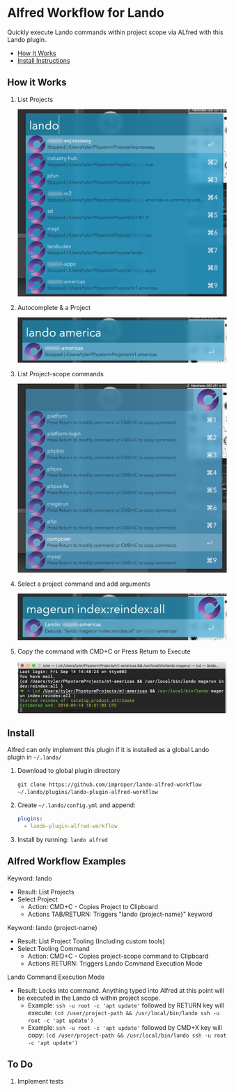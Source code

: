 # Alfred Workflow for Lando

Quickly execute Lando commands within project scope via ALfred with this Lando plugin.

- [How It Works](#how-it-works)
- [Install Instructions](#install)

## How it Works

1. List Projects

   ![Lando Workflow Keyword](https://github.com/improper/lando-alfred-workflow/blob/master/docs/images/Screen%20Shot%202018-09-14%20at%202.41.34%20PM.png)

2. Autocomplete & a Project

   ![Project Selection](https://github.com/improper/lando-alfred-workflow/blob/master/docs/images/Screen%20Shot%202018-09-14%20at%202.41.57%20PM.png)

3. List Project-scope commands 

   ![](https://github.com/improper/lando-alfred-workflow/blob/master/docs/images/Screen%20Shot%202018-09-14%20at%202.42.09%20PM.png)

4. Select a project command and add arguments

   ![](https://github.com/improper/lando-alfred-workflow/blob/master/docs/images/Screen%20Shot%202018-09-14%20at%202.42.31%20PM.png)

5. Copy the command with CMD+C or Press Return to Execute

   ![](https://github.com/improper/lando-alfred-workflow/blob/master/docs/images/Screen%20Shot%202018-09-14%20at%202.49.15%20PM.png)

## Install

Alfred can only implement this plugin if it is installed as a global Lando plugin in `~/.lando/`

1. Download to global plugin directory
   
   `git clone https://github.com/improper/lando-alfred-workflow ~/.lando/plugins/lando-plugin-alfred-workflow`

2. Create `~/.lando/config.yml` and append:

   ```yaml
   plugins:
     - lando-plugin-alfred-workflow
   ```
3. Install by running: `lando alfred`

## Alfred Workflow Examples

Keyword: lando
 - Result: List Projects
 - Select Project
    - Action: CMD+C - Copies Project to Clipboard
    - Actions TAB/RETURN: Triggers "lando {project-name}" keyword
    
Keyword: lando {project-name}
 - Result: List Project Tooling (Including custom tools)
 - Select Tooling Command
    - Action: CMD+C - Copies project-scope command to Clipboard
    - Actions RETURN: Triggers Lando Command Execution Mode
    
Lando Command Execution Mode
 - Result: Locks into command. Anything typed into Alfred at this point will be executed in the Lando cli within project scope.
   - Example: `ssh -u root -c 'apt update'` followed by RETURN key will execute: `(cd /user/project-path && /usr/local/bin/lando ssh -u root -c 'apt update')`
   - Example: `ssh -u root -c 'apt update'` followed by CMD+X key will copy: `(cd /user/project-path && /usr/local/bin/lando ssh -u root -c 'apt update')`


## To Do

1. Implement tests

